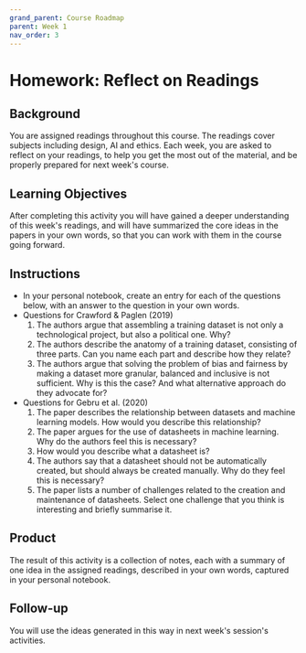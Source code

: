 ```yaml
---
grand_parent: Course Roadmap
parent: Week 1
nav_order: 3
---
```


# Homework: Reflect on Readings

## Background

You are assigned readings throughout this course. The readings cover subjects including design, AI and ethics. Each week, you are asked to reflect on your readings, to help you get the most out of the material, and be properly prepared for next week's course. 

## Learning Objectives

After completing this activity you will have gained a deeper understanding of this week's readings, and will have summarized the core ideas in the papers in your own words, so that you can work with them in the course going forward.

## Instructions

-   In your personal notebook, create an entry for each of the questions below, with an answer to the question in your own words.
-   Questions for Crawford & Paglen (2019)
    1.  The authors argue that assembling a training dataset is not only a technological project, but also a political one. Why?
    2.  The authors describe the anatomy of a training dataset, consisting of three parts. Can you name each part and describe how they relate?
    3.  The authors argue that solving the problem of bias and fairness by making a dataset more granular, balanced and inclusive is not sufficient. Why is this the case? And what alternative approach do they advocate for?
-   Questions for Gebru et al. (2020)
    1.  The paper describes the relationship between datasets and machine learning models. How would you describe this relationship?
    2.  The paper argues for the use of datasheets in machine learning. Why do the authors feel this is necessary?
    3.  How would you describe what a datasheet is?
    4.  The authors say that a datasheet should not be automatically created, but should always be created manually. Why do they feel this is necessary?
    5.  The paper lists a number of challenges related to the creation and maintenance of datasheets. Select one challenge that you think is interesting and briefly summarise it.

## Product

The result of this activity is a collection of notes, each with a summary of one idea in the assigned readings, described in your own words, captured in your personal notebook.

## Follow-up

You will use the ideas generated in this way in next week's session's activities.